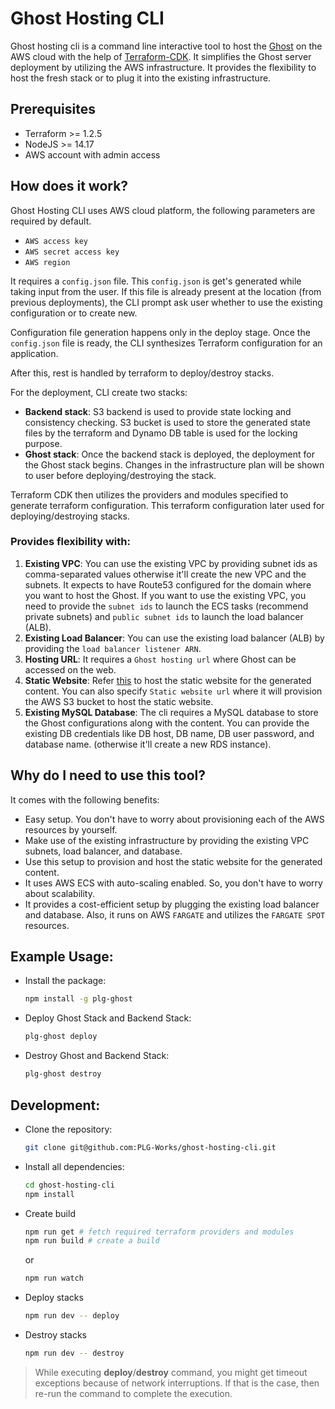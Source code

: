 # Ghost Hosting  CLI
Ghost hosting cli is a command line interactive tool to host the [Ghost](https://ghost.org/) on the AWS cloud with the help of [Terraform-CDK](https://www.terraform.io/cdktf). It simplifies the Ghost server deployment by utilizing the AWS infrastructure. It provides the flexibility to host the fresh stack or to plug it into the existing infrastructure.

## Prerequisites
- Terraform >= 1.2.5
- NodeJS >= 14.17
- AWS account with admin access

## How does it work? 

Ghost Hosting CLI uses AWS cloud platform, the following parameters are required by default. 
* `AWS access key`
* `AWS secret access key`
* `AWS region`

It requires a `config.json` file. This `config.json` is get's generated while taking input from the user. If this file is already present at the location (from previous deployments), the CLI prompt ask user whether to use the existing configuration or to create new. 

Configuration file generation happens only in the deploy stage. Once the `config.json` file is ready, the CLI synthesizes Terraform configuration for an application.

After this, rest is handled by terraform to deploy/destroy stacks. 

For the deployment, CLI create two stacks:
- **Backend stack**: S3 backend is used to provide state locking and consistency checking. S3 bucket is used to store the generated state files by the terraform and Dynamo DB table is used for the locking purpose. 
- **Ghost stack**: Once the backend stack is deployed, the deployment for the Ghost stack begins. Changes in the infrastructure plan will be shown to user before deploying/destroying the stack.

Terraform CDK then utilizes the providers and modules specified to generate terraform configuration. This terraform configuration later used for deploying/destroying stacks.

### Provides flexibility with: 
1. **Existing VPC**: You can use the existing VPC by providing subnet ids as comma-separated values otherwise it'll create the new VPC and the subnets.
It expects to have Route53 configured for the domain where you want to host the Ghost. If you want to use the existing VPC, you need to provide the `subnet ids` to launch the ECS tasks (recommend private subnets) and `public subnet ids` to launch the load balancer (ALB). 
2. **Existing Load Balancer**: You can use the existing load balancer (ALB) by providing the `load balancer listener ARN`.
3. **Hosting URL**: It requires a `Ghost hosting url` where Ghost can be accessed on the web.
4. **Static Website**: Refer [this](https://github.com/PLG-Works/ghost-static-website-generator) to host the static website for the generated content. You can also specify `Static website url` where it will provision the AWS S3 bucket to host the static website.
5. **Existing MySQL Database**: The cli requires a MySQL database to store the Ghost configurations along with the content. You can provide the existing DB credentials like DB host, DB name, DB user password, and database name. (otherwise it'll create a new RDS instance).

## Why do I need to use this tool?
It comes with the following benefits:
- Easy setup. You don't have to worry about provisioning each of the AWS resources by yourself.
- Make use of the existing infrastructure by providing the existing VPC subnets, load balancer, and database.
- Use this setup to provision and host the static website for the generated content.
- It uses AWS ECS with auto-scaling enabled. So, you don't have to worry about scalability.
- It provides a cost-efficient setup by plugging the existing load balancer and database. Also, it runs on AWS `FARGATE` and utilizes the `FARGATE SPOT` resources.

## Example Usage:

- Install the package:
  ```bash
  npm install -g plg-ghost
  ```
- Deploy Ghost Stack and Backend Stack:
    ```bash
    plg-ghost deploy
    ```

- Destroy Ghost and Backend Stack:
    ```bash
    plg-ghost destroy
    ```

## Development:
- Clone the repository:
    ```bash
    git clone git@github.com:PLG-Works/ghost-hosting-cli.git
    ```
- Install all dependencies:
    ```bash
    cd ghost-hosting-cli
    npm install 
    ```
- Create build
    ```bash
    npm run get # fetch required terraform providers and modules
    npm run build # create a build
    ```
    or
    ```bash
    npm run watch
    ```
- Deploy stacks
    ```bash
    npm run dev -- deploy
    ```
- Destroy stacks
    ```bash
    npm run dev -- destroy
    ```

> While executing **deploy**/**destroy** command, you might get timeout exceptions because of network interruptions. If that is the case, then re-run the command to complete the execution.